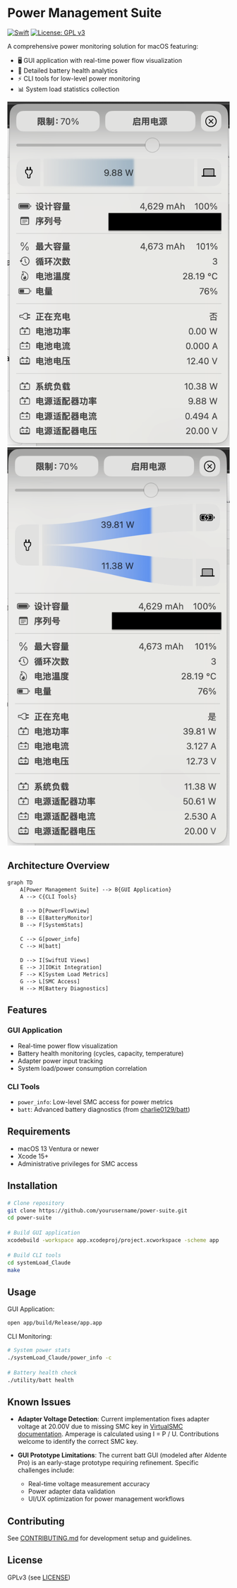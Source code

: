 # Power Management Suite

[![Swift](https://img.shields.io/badge/Swift-5.9-orange.svg)]()
[![License: GPL v3](https://img.shields.io/badge/License-GPLv3-blue.svg)](https://www.gnu.org/licenses/gpl-3.0)

A comprehensive power monitoring solution for macOS featuring:

- 🖥 GUI application with real-time power flow visualization
- 🔋 Detailed battery health analytics
- ⚡️ CLI tools for low-level power monitoring
- 📊 System load statistics collection

![](image/capture0.png)
![](image/capture1.png)

## Architecture Overview

```mermaid
graph TD
    A[Power Management Suite] --> B{GUI Application}
    A --> C{CLI Tools}
    
    B --> D[PowerFlowView]
    B --> E[BatteryMonitor]
    B --> F[SystemStats]
    
    C --> G[power_info]
    C --> H[batt]
    
    D --> I[SwiftUI Views]
    E --> J[IOKit Integration]
    F --> K[System Load Metrics]
    G --> L[SMC Access]
    H --> M[Battery Diagnostics]
```

## Features

### GUI Application
- Real-time power flow visualization
- Battery health monitoring (cycles, capacity, temperature)
- Adapter power input tracking
- System load/power consumption correlation

### CLI Tools
- `power_info`: Low-level SMC access for power metrics
- `batt`: Advanced battery diagnostics (from [charlie0129/batt](https://github.com/charlie0129/batt))

## Requirements

- macOS 13 Ventura or newer
- Xcode 15+
- Administrative privileges for SMC access

## Installation

```bash
# Clone repository
git clone https://github.com/yourusername/power-suite.git
cd power-suite

# Build GUI application
xcodebuild -workspace app.xcodeproj/project.xcworkspace -scheme app

# Build CLI tools
cd systemLoad_Claude
make
```

## Usage

GUI Application:
```bash
open app/build/Release/app.app
```

CLI Monitoring:
```bash
# System power stats
./systemLoad_Claude/power_info -c

# Battery health check
./utility/batt health
```

## Known Issues

- **Adapter Voltage Detection**: Current implementation fixes adapter voltage at 20.00V due to missing SMC key in [VirtualSMC documentation](https://github.com/acidanthera/VirtualSMC/blob/master/Docs/SMCKeys.txt). Amperage is calculated using I = P / U. Contributions welcome to identify the correct SMC key.

- **GUI Prototype Limitations**: The current batt GUI (modeled after Aldente Pro) is an early-stage prototype requiring refinement. Specific challenges include:
  - Real-time voltage measurement accuracy
  - Power adapter data validation
  - UI/UX optimization for power management workflows

## Contributing
See [CONTRIBUTING.md](CONTRIBUTING.md) for development setup and guidelines.

## License
GPLv3 (see [LICENSE](LICENSE))